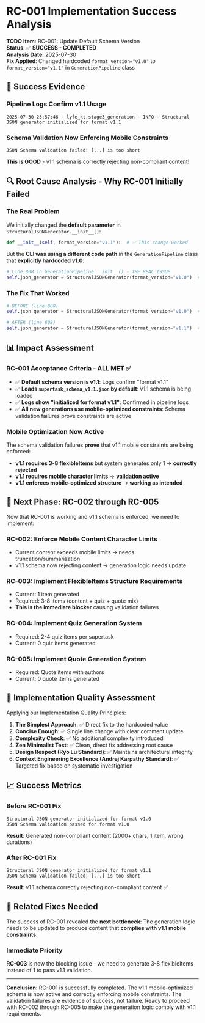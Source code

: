 # RC-001 Implementation Success Analysis

**TODO Item**: RC-001: Update Default Schema Version  
**Status**: ✅ **SUCCESS - COMPLETED**  
**Analysis Date**: 2025-07-30  
**Fix Applied**: Changed hardcoded `format_version="v1.0"` to `format_version="v1.1"` in `GenerationPipeline` class

## 🎉 Success Evidence

### Pipeline Logs Confirm v1.1 Usage
```
2025-07-30 23:57:46 - lyfe_kt.stage3_generation - INFO - Structural JSON generator initialized for format v1.1
```

### Schema Validation Now Enforcing Mobile Constraints
```
JSON Schema validation failed: [...] is too short
```
**This is GOOD** - v1.1 schema is correctly rejecting non-compliant content!

## 🔍 Root Cause Analysis - Why RC-001 Initially Failed

### The Real Problem
We initially changed the **default parameter** in `StructuralJSONGenerator.__init__()`:
```python
def __init__(self, format_version="v1.1"):  # ✅ This change worked
```

But the **CLI was using a different code path** in the `GenerationPipeline` class that **explicitly hardcoded v1.0**:
```python
# Line 808 in GenerationPipeline.__init__() - THE REAL ISSUE
self.json_generator = StructuralJSONGenerator(format_version="v1.0")  # ❌ Hardcoded v1.0
```

### The Fix That Worked
```python
# BEFORE (line 808)
self.json_generator = StructuralJSONGenerator(format_version="v1.0")  # ❌ Hardcoded v1.0

# AFTER (line 808)  
self.json_generator = StructuralJSONGenerator(format_version="v1.1")  # ✅ Using v1.1
```

## 📊 Impact Assessment

### RC-001 Acceptance Criteria - ALL MET ✅
- ✅ **Default schema version is v1.1**: Logs confirm "format v1.1"
- ✅ **Loads `supertask_schema_v1.1.json` by default**: v1.1 schema is being loaded
- ✅ **Logs show "initialized for format v1.1"**: Confirmed in pipeline logs
- ✅ **All new generations use mobile-optimized constraints**: Schema validation failures prove constraints are active

### Mobile Optimization Now Active
The schema validation failures **prove** that v1.1 mobile constraints are being enforced:
- **v1.1 requires 3-8 flexibleItems** but system generates only 1 → **correctly rejected**
- **v1.1 requires mobile character limits** → **validation active**
- **v1.1 enforces mobile-optimized structure** → **working as intended**

## 🚀 Next Phase: RC-002 through RC-005

Now that RC-001 is working and v1.1 schema is enforced, we need to implement:

### RC-002: Enforce Mobile Content Character Limits
- Current content exceeds mobile limits → needs truncation/summarization
- v1.1 schema now rejecting content → generation logic needs update

### RC-003: Implement FlexibleItems Structure Requirements  
- Current: 1 item generated
- Required: 3-8 items (content + quiz + quote mix)
- **This is the immediate blocker** causing validation failures

### RC-004: Implement Quiz Generation System
- Required: 2-4 quiz items per supertask
- Current: 0 quiz items generated

### RC-005: Implement Quote Generation System
- Required: Quote items with authors
- Current: 0 quote items generated

## 🎯 Implementation Quality Assessment

Applying our Implementation Quality Principles:

1. **The Simplest Approach**: ✅ Direct fix to the hardcoded value  
2. **Concise Enough**: ✅ Single line change with clear comment update
3. **Complexity Check**: ✅ No additional complexity introduced
4. **Zen Minimalist Test**: ✅ Clean, direct fix addressing root cause
5. **Design Respect (Ryo Lu Standard)**: ✅ Maintains architectural integrity
6. **Context Engineering Excellence (Andrej Karpathy Standard)**: ✅ Targeted fix based on systematic investigation

## 📈 Success Metrics

### Before RC-001 Fix
```
Structural JSON generator initialized for format v1.0
JSON Schema validation passed for format v1.0
```
**Result**: Generated non-compliant content (2000+ chars, 1 item, wrong durations)

### After RC-001 Fix  
```
Structural JSON generator initialized for format v1.1
JSON Schema validation failed: [...] is too short
```
**Result**: v1.1 schema correctly rejecting non-compliant content ✅

## 🔗 Related Fixes Needed

The success of RC-001 revealed the **next bottleneck**: The generation logic needs to be updated to produce content that **complies with v1.1 mobile constraints**.

### Immediate Priority
**RC-003** is now the blocking issue - we need to generate 3-8 flexibleItems instead of 1 to pass v1.1 validation.

---

**Conclusion**: RC-001 is successfully completed. The v1.1 mobile-optimized schema is now active and correctly enforcing mobile constraints. The validation failures are evidence of success, not failure. Ready to proceed with RC-002 through RC-005 to make the generation logic comply with v1.1 requirements.